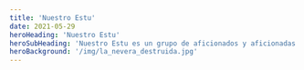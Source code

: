 ```yaml
---
title: 'Nuestro Estu'
date: 2021-05-29
heroHeading: 'Nuestro Estu'
heroSubHeading: 'Nuestro Estu es un grupo de aficionados y aficionadas que busca servir de puente entre la afición y la directiva en estos tiempos difíciles, transmitiendo desde la hinchada las ideas, críticas y sugerencias que ayuden a que el Estudiantes mejore el rumbo de los últimos años y vuelva a ser una fuente de ilusión y orgullo para todos'
heroBackground: '/img/la_nevera_destruida.jpg'
---
```


